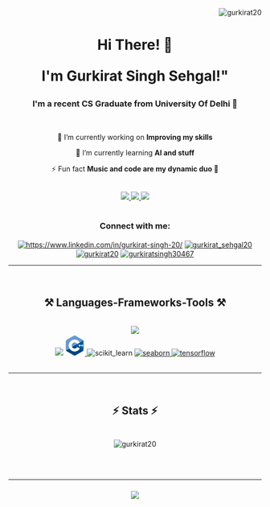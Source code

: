 <p align="right"> <img src="https://komarev.com/ghpvc/?username=gurkirat20&label=Profile%20views&color=0e75b6&style=flat" alt="gurkirat20" /> </p>

<h1 align="center">
    <p>Hi There! 👋 </p>
    <p>I'm Gurkirat Singh Sehgal!" </p>
</h1>

<h3 align="center">I'm a recent CS Graduate from University Of Delhi 🚀</h3>

<br/>

<div align="center">
 
 🔭 I’m currently working on **Improving my skills**
 
 🌱 I’m currently learning **AI and stuff**

 ⚡ Fun fact **Music and code are my dynamic duo 🎵**
 
 </div>

 <br>
 
<div align="center"> 
  <a href="mailto:gurkiratsingh30467@gmail.com">
    <img src="https://img.shields.io/badge/Gmail-333333?style=for-the-badge&logo=gmail&logoColor=red" />
  </a>
  <a href="https://www.linkedin.com/in/gurkirat-singh-20/" target="_blank">
    <img src="https://img.shields.io/badge/LinkedIn-0077B5?style=for-the-badge&logo=linkedin&logoColor=white" target="_blank" />
  </a>
  <a href="https://github.com/gurkirat20" target="_blank">
     <img src="https://img.shields.io/badge/Portfolio-FF5722?style=for-the-badge&logo=todoist&logoColor=white" target="_blank" /> 
  </a>
</div>

<br>

<h3 align="center">Connect with me:</h3>
<p align="center">
<a href="https://linkedin.com/in/https://www.linkedin.com/in/gurkirat-singh-20/" target="blank"><img align="center" src="https://raw.githubusercontent.com/rahuldkjain/github-profile-readme-generator/master/src/images/icons/Social/linked-in-alt.svg" alt="https://www.linkedin.com/in/gurkirat-singh-20/" height="30" width="40" /></a>
<a href="https://instagram.com/gurkirat_sehgal20" target="blank"><img align="center" src="https://raw.githubusercontent.com/rahuldkjain/github-profile-readme-generator/master/src/images/icons/Social/instagram.svg" alt="gurkirat_sehgal20" height="30" width="40" /></a>
<a href="https://www.leetcode.com/gurkirat20" target="blank"><img align="center" src="https://raw.githubusercontent.com/rahuldkjain/github-profile-readme-generator/master/src/images/icons/Social/leet-code.svg" alt="gurkirat20" height="30" width="40" /></a>
<a href="https://auth.geeksforgeeks.org/user/gurkiratsingh30467" target="blank"><img align="center" src="https://raw.githubusercontent.com/rahuldkjain/github-profile-readme-generator/master/src/images/icons/Social/geeks-for-geeks.svg" alt="gurkiratsingh30467" height="30" width="40" /></a>
</p>


 <hr/>
 <br>
 
<h2 align="center">⚒️ Languages-Frameworks-Tools ⚒️</h2>
<br/>
<div align="center">
    <img src="https://skillicons.dev/icons?i=git,github,html,css,javascript,bootstrap,figma,photoshop,illustrator" /><br>
    <img src="https://skillicons.dev/icons?i=mysql,vscode,java,python" />
    <a href="https://www.w3schools.com/cpp/" target="_blank" rel="noreferrer"> <img src="https://raw.githubusercontent.com/devicons/devicon/master/icons/cplusplus/cplusplus-original.svg" alt="cplusplus" width="40" height="40"/> </a> 
    <img src="https://upload.wikimedia.org/wikipedia/commons/0/05/Scikit_learn_logo_small.svg" alt="scikit_learn" width="40" height="40"/> </a> <a         href="https://seaborn.pydata.org/" target="_blank" rel="noreferrer"> <img src="https://seaborn.pydata.org/_images/logo-mark-lightbg.svg" alt="seaborn" width="40" height="40"/> </a> <a href="https://www.tensorflow.org" target="_blank" rel="noreferrer"> <img src="https://www.vectorlogo.zone/logos/tensorflow/tensorflow-icon.svg" alt="tensorflow" width="40" height="40"/> </a> 
</div>

<br/>

<hr/>
<br>
<h2 align="center">⚡ Stats ⚡</h2>
<br>
<div align=center>
   <img align="center" src="https://github-readme-stats.vercel.app/api/top-langs?username=gurkirat20&show_icons=true&locale=en&layout=compact" alt="gurkirat20" />
</div>

<br/><br/>
<hr/>

<h3 align="center">
    <img src="https://readme-typing-svg.herokuapp.com/?font=Righteous&size=25&center=true&vCenter=true&width=500&height=70&duration=4000&lines=Thanks+for+visiting!+✌️;+Shoot+me+a+message+on+Linkedin!;I'm+always+down+to+collab+:)">
</h3>

<br/>
